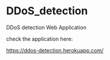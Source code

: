 # DDoS_detection
DDoS detection Web Application

check the application here:

https://ddos-detection.herokuapp.com/
